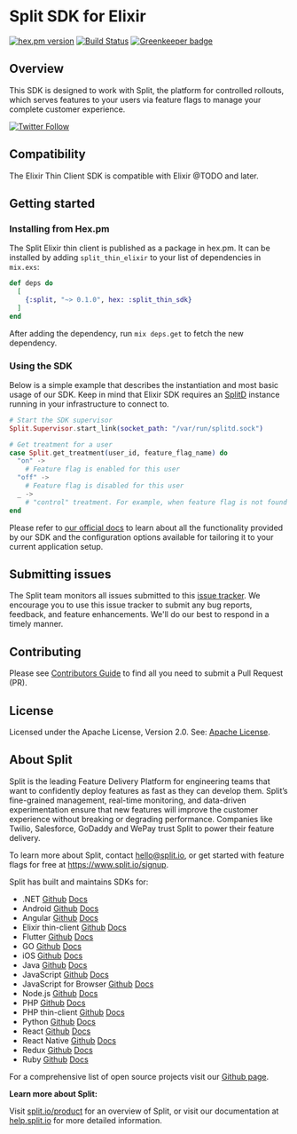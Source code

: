 # Split SDK for Elixir

[![hex.pm version](https://img.shields.io/hexpm/v/split_thin_sdk)](https://img.shields.io/hexpm/v/split_thin_sdk) [![Build Status](https://github.com/splitio/elixir-thin-client/actions/workflows/ci-cd.yml/badge.svg)](https://github.com/splitio/elixir-thin-client/actions/workflows/ci-cd.yml) [![Greenkeeper badge](https://badges.greenkeeper.io/splitio/elixir-thin-client.svg)](https://greenkeeper.io/)

## Overview
This SDK is designed to work with Split, the platform for controlled rollouts, which serves features to your users via feature flags to manage your complete customer experience.

[![Twitter Follow](https://img.shields.io/twitter/follow/splitsoftware.svg?style=social&label=Follow&maxAge=1529000)](https://twitter.com/intent/follow?screen_name=splitsoftware)

## Compatibility

The Elixir Thin Client SDK is compatible with Elixir @TODO and later.

## Getting started

### Installing from Hex.pm

The Split Elixir thin client is published as a package in hex.pm. It can be installed
by adding `split_thin_elixir` to your list of dependencies in `mix.exs`:

```elixir
def deps do
  [
    {:split, "~> 0.1.0", hex: :split_thin_sdk}
  ]
end
```

After adding the dependency, run `mix deps.get` to fetch the new dependency.

### Using the SDK

Below is a simple example that describes the instantiation and most basic usage of our SDK. Keep in mind that Elixir SDK requires an [SplitD](https://help.split.io/hc/en-us/articles/18305269686157-Split-Daemon-splitd#local-deployment-recommended) instance running in your infrastructure to connect to.

```elixir
# Start the SDK supervisor
Split.Supervisor.start_link(socket_path: "/var/run/splitd.sock")

# Get treatment for a user
case Split.get_treatment(user_id, feature_flag_name) do
  "on" ->
    # Feature flag is enabled for this user
  "off" ->
    # Feature flag is disabled for this user
  _ ->
    # "control" treatment. For example, when feature flag is not found or Elixir SDK wasn't able to connect to SplitD.
end
```

Please refer to [our official docs](https://help.split.io/hc/en-us/articles/@TODO-Elixir-Thin-Client-SDK) to learn about all the functionality provided by our SDK and the configuration options available for tailoring it to your current application setup.

## Submitting issues

The Split team monitors all issues submitted to this [issue tracker](https://github.com/splitio/elixir-thin-client/issues). We encourage you to use this issue tracker to submit any bug reports, feedback, and feature enhancements. We'll do our best to respond in a timely manner.

## Contributing
Please see [Contributors Guide](CONTRIBUTORS-GUIDE.md) to find all you need to submit a Pull Request (PR).

## License
Licensed under the Apache License, Version 2.0. See: [Apache License](http://www.apache.org/licenses/).

## About Split

Split is the leading Feature Delivery Platform for engineering teams that want to confidently deploy features as fast as they can develop them. Split’s fine-grained management, real-time monitoring, and data-driven experimentation ensure that new features will improve the customer experience without breaking or degrading performance. Companies like Twilio, Salesforce, GoDaddy and WePay trust Split to power their feature delivery.

To learn more about Split, contact hello@split.io, or get started with feature flags for free at https://www.split.io/signup.

Split has built and maintains SDKs for:

* .NET [Github](https://github.com/splitio/dotnet-client) [Docs](https://help.split.io/hc/en-us/articles/360020240172--NET-SDK)
* Android [Github](https://github.com/splitio/android-client) [Docs](https://help.split.io/hc/en-us/articles/360020343291-Android-SDK)
* Angular [Github](https://github.com/splitio/angular-sdk-plugin) [Docs](https://help.split.io/hc/en-us/articles/6495326064397-Angular-utilities)
* Elixir thin-client [Github](https://github.com/splitio/elixir-thin-client) [Docs](https://help.split.io/hc/en-us/articles/@TODO-Elixir-Thin-Client-SDK)
* Flutter [Github](https://github.com/splitio/flutter-sdk-plugin) [Docs](https://help.split.io/hc/en-us/articles/8096158017165-Flutter-plugin)
* GO [Github](https://github.com/splitio/go-client) [Docs](https://help.split.io/hc/en-us/articles/360020093652-Go-SDK)
* iOS [Github](https://github.com/splitio/ios-client) [Docs](https://help.split.io/hc/en-us/articles/360020401491-iOS-SDK)
* Java [Github](https://github.com/splitio/java-client) [Docs](https://help.split.io/hc/en-us/articles/360020405151-Java-SDK)
* JavaScript [Github](https://github.com/splitio/javascript-client) [Docs](https://help.split.io/hc/en-us/articles/360020448791-JavaScript-SDK)
* JavaScript for Browser [Github](https://github.com/splitio/javascript-browser-client) [Docs](https://help.split.io/hc/en-us/articles/360058730852-Browser-SDK)
* Node.js [Github](https://github.com/splitio/javascript-client) [Docs](https://help.split.io/hc/en-us/articles/360020564931-Node-js-SDK)
* PHP [Github](https://github.com/splitio/php-client) [Docs](https://help.split.io/hc/en-us/articles/360020350372-PHP-SDK)
* PHP thin-client [Github](https://github.com/splitio/php-thin-client) [Docs](https://help.split.io/hc/en-us/articles/18305128673933-PHP-Thin-Client-SDK)
* Python [Github](https://github.com/splitio/python-client) [Docs](https://help.split.io/hc/en-us/articles/360020359652-Python-SDK)
* React [Github](https://github.com/splitio/react-client) [Docs](https://help.split.io/hc/en-us/articles/360038825091-React-SDK)
* React Native [Github](https://github.com/splitio/react-native-client) [Docs](https://help.split.io/hc/en-us/articles/4406066357901-React-Native-SDK)
* Redux [Github](https://github.com/splitio/redux-client) [Docs](https://help.split.io/hc/en-us/articles/360038851551-Redux-SDK)
* Ruby [Github](https://github.com/splitio/ruby-client) [Docs](https://help.split.io/hc/en-us/articles/360020673251-Ruby-SDK)

For a comprehensive list of open source projects visit our [Github page](https://github.com/splitio?utf8=%E2%9C%93&query=%20only%3Apublic%20).

**Learn more about Split:**

Visit [split.io/product](https://www.split.io/product) for an overview of Split, or visit our documentation at [help.split.io](https://help.split.io) for more detailed information.
